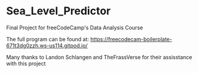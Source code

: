 # Sea_Level_Predictor
Final Project for freeCodeCamp's Data Analysis Course

The full program can be found at: https://freecodecam-boilerplate-671t3dg0zzh.ws-us114.gitpod.io/

Many thanks to Landon Schlangen and TheFrassVerse for their assisstance with this project
